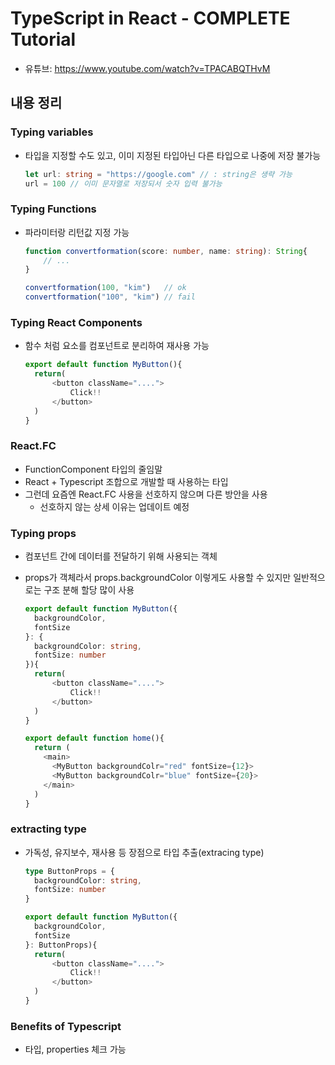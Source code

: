 # TypeScript in React - COMPLETE Tutorial

* 유튜브: <https://www.youtube.com/watch?v=TPACABQTHvM>

## 내용 정리

### Typing variables

* 타입을 지정할 수도 있고, 이미 지정된 타입아닌 다른 타입으로 나중에 저장 불가능

    ```typescript
    let url: string = "https://google.com" // : string은 생략 가능
    url = 100 // 이미 문자열로 저장되서 숫자 입력 불가능
    ```

### Typing Functions

* 파라미터랑 리턴값 지정 가능

    ```typescript
    function convertformation(score: number, name: string): String{
        // ...
    }

    convertformation(100, "kim")   // ok
    convertformation("100", "kim") // fail
    ```

### Typing React Components

* 함수 처럼 요소를 컴포넌트로 분리하여 재사용 가능

  ```typescript
  export default function MyButton(){
    return(
        <button className="....">
            Click!!
        </button>
    )
  }
  ```

### React.FC

* FunctionComponent 타입의 줄임말
* React + Typescript 조합으로 개발할 때 사용하는 타입
* 그런데 요즘엔 React.FC 사용을 선호하지 않으며 다른 방안을 사용
  * 선호하지 않는 상세 이유는 업데이트 예정

### Typing props

* 컴포넌트 간에 데이터를 전달하기 위해 사용되는 객체
* props가 객체라서 props.backgroundColor 이렇게도 사용할 수 있지만 일반적으로는 구조 분해 할당 많이 사용

    ```typescript
    export default function MyButton({
      backgroundColor,
      fontSize
    }: {
      backgroundColor: string,
      fontSize: number
    }){
      return(
          <button className="....">
              Click!!
          </button>
      )
    }

    export default function home(){
      return (
        <main>
          <MyButton backgroundColr="red" fontSize={12}>
          <MyButton backgroundColr="blue" fontSize={20}>
        </main>
      )
    }
    ```

### extracting type

* 가독성, 유지보수, 재사용 등 장점으로 타입 추출(extracing type)

    ```typescript
    type ButtonProps = {
      backgroundColor: string,
      fontSize: number
    }

    export default function MyButton({
      backgroundColor,
      fontSize
    }: ButtonProps){
      return(
          <button className="....">
              Click!!
          </button>
      )
    }
    ```

### Benefits of Typescript

* 타입, properties 체크 가능